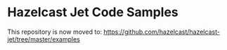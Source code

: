 # Hazelcast Jet Code Samples

This repository is now moved to: https://github.com/hazelcast/hazelcast-jet/tree/master/examples

